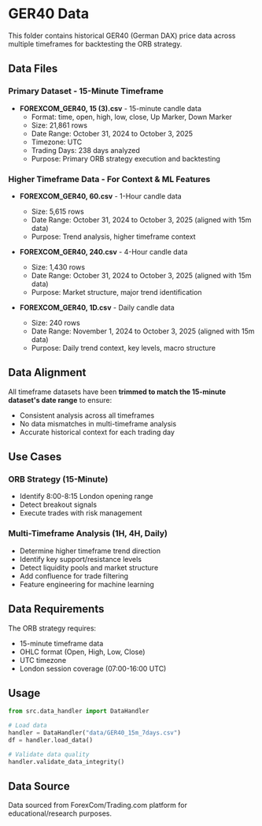 # GER40 Data

This folder contains historical GER40 (German DAX) price data across multiple timeframes for backtesting the ORB strategy.

## Data Files

### **Primary Dataset - 15-Minute Timeframe**

- **FOREXCOM_GER40, 15 (3).csv** - 15-minute candle data
  - Format: time, open, high, low, close, Up Marker, Down Marker
  - Size: 21,861 rows
  - Date Range: October 31, 2024 to October 3, 2025
  - Timezone: UTC
  - Trading Days: 238 days analyzed
  - Purpose: Primary ORB strategy execution and backtesting

### **Higher Timeframe Data - For Context & ML Features**

- **FOREXCOM_GER40, 60.csv** - 1-Hour candle data

  - Size: 5,615 rows
  - Date Range: October 31, 2024 to October 3, 2025 (aligned with 15m data)
  - Purpose: Trend analysis, higher timeframe context

- **FOREXCOM_GER40, 240.csv** - 4-Hour candle data

  - Size: 1,430 rows
  - Date Range: October 31, 2024 to October 3, 2025 (aligned with 15m data)
  - Purpose: Market structure, major trend identification

- **FOREXCOM_GER40, 1D.csv** - Daily candle data
  - Size: 240 rows
  - Date Range: November 1, 2024 to October 3, 2025 (aligned with 15m data)
  - Purpose: Daily trend context, key levels, macro structure

## Data Alignment

All timeframe datasets have been **trimmed to match the 15-minute dataset's date range** to ensure:

- Consistent analysis across all timeframes
- No data mismatches in multi-timeframe analysis
- Accurate historical context for each trading day

## Use Cases

### **ORB Strategy (15-Minute)**

- Identify 8:00-8:15 London opening range
- Detect breakout signals
- Execute trades with risk management

### **Multi-Timeframe Analysis (1H, 4H, Daily)**

- Determine higher timeframe trend direction
- Identify key support/resistance levels
- Detect liquidity pools and market structure
- Add confluence for trade filtering
- Feature engineering for machine learning

## Data Requirements

The ORB strategy requires:

- 15-minute timeframe data
- OHLC format (Open, High, Low, Close)
- UTC timezone
- London session coverage (07:00-16:00 UTC)

## Usage

```python
from src.data_handler import DataHandler

# Load data
handler = DataHandler("data/GER40_15m_7days.csv")
df = handler.load_data()

# Validate data quality
handler.validate_data_integrity()
```

## Data Source

Data sourced from ForexCom/Trading.com platform for educational/research purposes.

